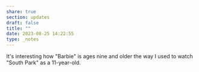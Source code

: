 ```yaml
---
share: true
section: updates
draft: false
title: ""
date: 2023-08-25 14:22:55
type: _notes
---
```



It's interesting how "Barbie" is ages nine and older the way I used to watch "South Park" as a 11-year-old.
